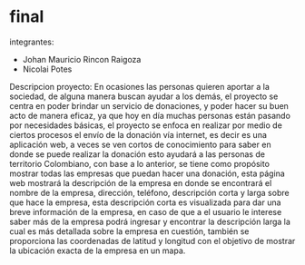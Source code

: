 # final
integrantes:
- Johan Mauricio Rincon Raigoza
- Nicolai Potes


Descripcion proyecto:
En ocasiones las personas quieren aportar a la sociedad, de alguna manera buscan
ayudar a los demás, el proyecto se centra en poder brindar un servicio de
donaciones, y poder hacer su buen acto de manera eficaz, ya que hoy en día
muchas personas están pasando por necesidades básicas, el proyecto se enfoca en
realizar por medio de ciertos procesos el envío de la donación vía internet, es decir
es una aplicación web, a veces se ven cortos de conocimiento para saber en donde
se puede realizar la donación esto ayudará a las personas de territorio Colombiano,
con base a lo anterior, se tiene como propósito mostrar todas las empresas que
puedan hacer una donación, esta página web mostrará la descripción de la empresa
en donde se encontrará el nombre de la empresa, dirección, teléfono, descripción
corta y larga sobre que hace la empresa, esta descripción corta es visualizada para
dar una breve información de la empresa, en caso de que a el usuario le interese
saber más de la empresa podrá ingresar y encontrar la descripción larga la cual es
más detallada sobre la empresa en cuestión, también se proporciona las
coordenadas de latitud y longitud con el objetivo de mostrar la ubicación exacta de la
empresa en un mapa.
